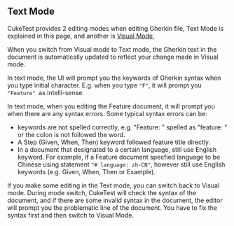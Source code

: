 ## Text Mode

CukeTest provides 2 editing modes when editing Gherkin file, Text Mode is explained in this page, and another is [Visual Mode](/features/visual_mode.md),

When you switch from Visual mode to Text mode, the Gherkin text in the document is automatically updated to reflect your change made in Visual mode.

In text mode, the UI will prompt you the keywords of Gherkin syntax when you type initial character. E.g. when you type `"F"`, it will prompt you `"Feature" `as intelli-sense.

In text mode, when you editing the Feature document, it will prompt you when there are any syntax errors. Some typical syntax errors can be:
* keywords are not spelled correctly, e.g. "Feature: " spelled as "feature: " or the colon is not followed the word.
* A Step (Given, When, Then) keyword followed feature title directly.
* In a document that designated to a certain language, still use English keyword. For example, if a Feature document specfied language to be Chinese using statement `"# language: zh-CN"`, however still use English keywords (e.g. Given, When, Then or Example). 

If you make some editing in the Text mode, you can switch back to Visual mode. During mode switch, CukeTest will check the syntax of the document, and if there are some invalid syntax in the document, the editor will prompt you the problematic line of the document. You have to fix the syntax first and then switch to Visual Mode.


